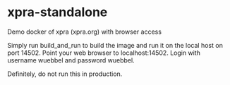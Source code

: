 # xpra-standalone
Demo docker of xpra (xpra.org) with browser access

Simply run build_and_run to build the image and run it on the local host
on port 14502. Point your web browser to localhost:14502. Login with
username wuebbel and password wuebbel.

Definitely, do not run this in production.
